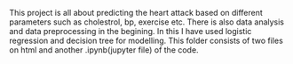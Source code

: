 This project is all about predicting the heart attack based on different parameters such as cholestrol, bp, exercise etc. There is also data analysis and data preprocessing in the begining. In this I have used logistic regression and decision tree for modelling. This folder consists of two files on html and another .ipynb(jupyter file) of the code.
